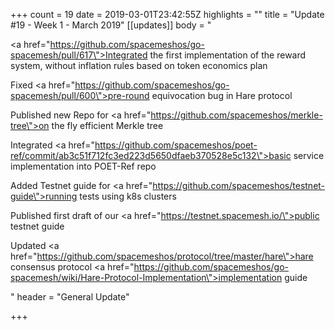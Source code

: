 +++
count = 19
date = 2019-03-01T23:42:55Z
highlights = ""
title = "Update #19 - Week 1 - March 2019"
[[updates]]
body = "<p><a href=\"https://github.com/spacemeshos/go-spacemesh/pull/617\">Integrated</a> the first implementation of the reward system, without inflation rules based on token economics plan</p><p>Fixed <a href=\"https://github.com/spacemeshos/go-spacemesh/pull/600\">pre-round equivocation bug</a> in Hare protocol</p><p>Published new Repo for <a href=\"https://github.com/spacemeshos/merkle-tree\">on the fly efficient Merkle tree</a></p><p>Integrated <a href=\"https://github.com/spacemeshos/poet-ref/commit/ab3c51f712fc3ed223d5650dfaeb370528e5c132\">basic service implementation</a> into POET-Ref repo</p><p>Added Testnet guide for <a href=\"https://github.com/spacemeshos/testnet-guide\">running tests using k8s clusters</a></p><p>Published first draft of our <a href=\"https://testnet.spacemesh.io/\">public testnet guide</a></p><p>Updated <a href=\"https://github.com/spacemeshos/protocol/tree/master/hare\">hare consensus protocol</a> <a href=\"https://github.com/spacemeshos/go-spacemesh/wiki/Hare-Protocol-Implementation\">implementation guide</a></p>"
header = "General Update"

+++

